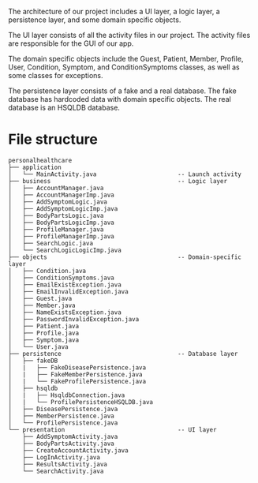 The architecture of our project includes a UI layer, a logic layer, a persistence layer, and some domain specific objects.

The UI layer consists of all the activity files in our project. The activity files are responsible for the GUI of our app.

The domain specific objects include the Guest, Patient, Member, Profile, User, Condition, Symptom, and ConditionSymptoms classes, as well as some classes for exceptions.

The persistence layer consists of a fake and a real database. The fake database has hardcoded data with domain specific objects. The real database is an HSQLDB database.

# File structure
```
personalhealthcare
├── application 
│   └── MainActivity.java                       -- Launch activity
├── business                                    -- Logic layer 
│   ├── AccountManager.java
│   ├── AccountManagerImp.java
│   ├── AddSymptomLogic.java
│   ├── AddSymptomLogicImp.java
│   ├── BodyPartsLogic.java
│   ├── BodyPartsLogicImp.java
│   ├── ProfileManager.java
│   ├── ProfileManagerImp.java
│   ├── SearchLogic.java
│   └── SearchLogicLogicImp.java
├── objects                                     -- Domain-specific layer
│   ├── Condition.java
│   ├── ConditionSymptoms.java
│   ├── EmailExistException.java
│   ├── EmailInvalidException.java
│   ├── Guest.java
│   ├── Member.java
│   ├── NameExistsException.java
│   ├── PasswordInvalidException.java
│   ├── Patient.java
│   ├── Profile.java
│   ├── Symptom.java
│   └── User.java
├── persistence                                 -- Database layer
│   ├── fakeDB
│   |   ├── FakeDiseasePersistence.java
│   |   ├── FakeMemberPersistence.java
│   |   └── FakeProfilePersistence.java
│   ├── hsqldb
│   |   ├── HsqldbConnection.java
│   |   └── ProfilePersistenceHSQLDB.java
│   ├── DiseasePersistence.java
│   ├── MemberPersistence.java
│   └── ProfilePersistence.java
└── presentation                                -- UI layer
    ├── AddSymptomActivity.java
    ├── BodyPartsActivity.java
    ├── CreateAccountActivity.java
    ├── LogInActivity.java
    ├── ResultsActivity.java
    └── SearchActivity.java
```
